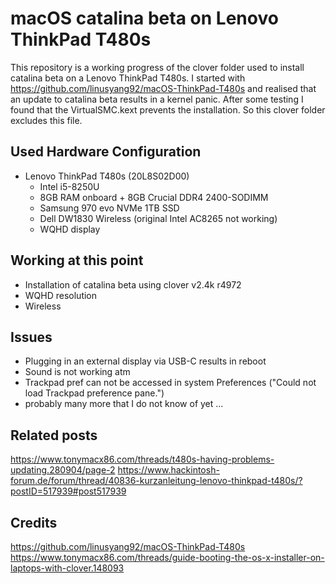 # macOS catalina beta on Lenovo ThinkPad T480s

This repository is a working progress of the clover folder used to install catalina beta on a Lenovo ThinkPad T480s.
I started with https://github.com/linusyang92/macOS-ThinkPad-T480s and realised that an update to catalina beta results in a kernel panic. After some testing I found that the VirtualSMC.kext prevents the installation. So this clover folder excludes this file.

## Used Hardware Configuration

- Lenovo ThinkPad T480s (20L8S02D00)
  - Intel i5-8250U
  - 8GB RAM onboard + 8GB Crucial DDR4 2400-SODIMM
  - Samsung 970 evo NVMe 1TB SSD
  - Dell DW1830 Wireless (original Intel AC8265 not working)
  - WQHD display

## Working at this point

- Installation of catalina beta using clover v2.4k r4972
- WQHD resolution
- Wireless

## Issues

- Plugging in an external display via USB-C results in reboot
- Sound is not working atm
- Trackpad pref can not be accessed in system Preferences ("Could not load Trackpad preference pane.")
- probably many more that I do not know of yet ...

## Related posts
https://www.tonymacx86.com/threads/t480s-having-problems-updating.280904/page-2
https://www.hackintosh-forum.de/forum/thread/40836-kurzanleitung-lenovo-thinkpad-t480s/?postID=517939#post517939

## Credits
https://github.com/linusyang92/macOS-ThinkPad-T480s
https://www.tonymacx86.com/threads/guide-booting-the-os-x-installer-on-laptops-with-clover.148093
